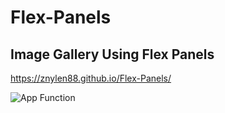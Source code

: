 # Flex-Panels
## Image Gallery Using Flex Panels
https://znylen88.github.io/Flex-Panels/

![App Function](https://github.com/znylen88/Flex-Panels/blob/main/Flex%20Panel.png)
